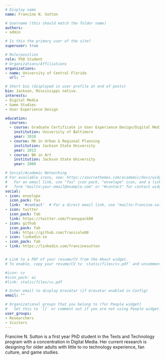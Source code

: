 ```yaml
---
# Display name
name: Francine N. Sutton

# Username (this should match the folder name)
authors:
- admin

# Is this the primary user of the site?
superuser: true

# Role/position
role: PhD Student
# Organizations/Affiliations
organizations:
- name: University of Central Florida
  url: ""

# Short bio (displayed in user profile at end of posts)
bio: Jackson, Mississippi native.
interests:
- Digital Media
- Game Studies
- User Experience Design

education:
  courses:
  - course: Graduate Certificate in User Experience Design/Digital Media Production
    institution: University of Baltimore
    year: 2018
  - course: MA in Urban & Regional Planning
    institution: Jackson State University
    year: 2013
  - course: BA in Art
    institution: Jackson State University
    year: 2009

# Social/Academic Networking
# For available icons, see: https://sourcethemes.com/academic/docs/widgets/#icons
#   For an email link, use "fas" icon pack, "envelope" icon, and a link in the
#   form "mailto:your-email@example.com" or "#contact" for contact widget.
social:
- icon: envelope
  icon_pack: fas
  link: '#contact'  # For a direct email link, use "mailto:francine.sutton@knights.ucf.edu".
- icon: twitter
  icon_pack: fab
  link: https://twitter.com/frannypack08
- icon: github
  icon_pack: fab
  link: https://github.com/franicole08
- icon: linkedin-in
- icon_pack: fab
- link: https://linkedin.com/francinesutton


# Link to a PDF of your resume/CV from the About widget.
# To enable, copy your resume/CV to `static/files/cv.pdf` and uncomment the lines below.  

#icon: cv
#icon_pack: ai
#link: static/files/cv.pdf

# Enter email to display Gravatar (if Gravatar enabled in Config)
email: ""

# Organizational groups that you belong to (for People widget)
#   Set this to `[]` or comment out if you are not using People widget.
user_groups:
- Researchers
- Visitors
---
```


Francine N. Sutton is a first year PhD student in the Texts and Technology program with a concentration in Digital Media. Her current research is designing for older adults with little to no technology experience, fan culture, and game studies.
